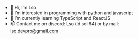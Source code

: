 - 👋 Hi, I’m Lso
- 👀 I’m interested in programming with python and javascript
- 🌱 I’m currently learning TypeScript and ReactJS
- 📫 Contact me on discord: Lso (id soli64) or by mail: lso.devpro@gmail.com

<!---
Soli-64/Soli-64 is a ✨ special ✨ repository because its `README.md` (this file) appears on your GitHub profile.
You can click the Preview link to take a look at your changes.
--->
